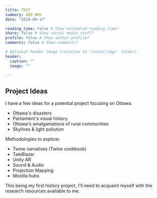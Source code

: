 ```yaml
---
title: TEST
summary: GOD WHY
date: "2019-09-17"

reading_time: false # Show estimated reading time?
share: false # Show social media stuff?
profile: false # Show author profile?
comments: false # Show comments?

# Optional header image (relative to 'static/img/' folder).
header:
  caption: ""
  image: ""
 
---  
```

 
## Project Ideas

I have a few ideas for a potential project focusing on Ottawa.

- Ottawa's disasters
- Parliament's visual history
- Ottawa's amalgamations of rural communities
- Skylines & light pollution

Methodologies to explore:

 - Twine narratives (Twine cookbook)
 - TaleBlazer
 - Unity AR
 - Sound & Audio
 - Projection Mapping
 - Mozilla hubs

This being my first history project, I'll need to acquaint myself with the research resources available to me.

